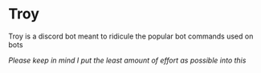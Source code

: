 # Troy
Troy is a discord bot meant to ridicule the popular bot commands used on bots

*Please keep in mind I put the least amount of effort as possible into this*
